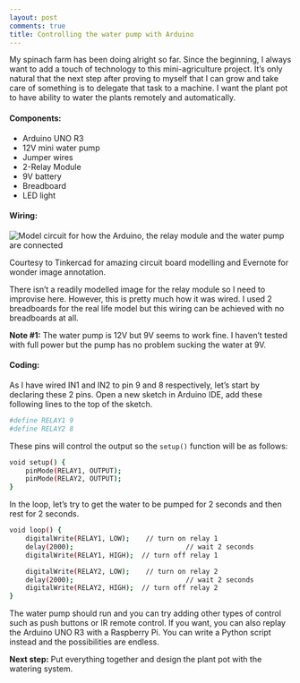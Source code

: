 ```yaml
---
layout: post
comments: true
title: Controlling the water pump with Arduino
---
```


My spinach farm has been doing alright so far. Since the beginning, I always want to add a touch of technology to this mini-agriculture project. It’s only natural that the next step after proving to myself that I can grow and take care of something is to delegate that task to a machine. I want the plant pot to have ability to water the plants remotely and automatically.

#### Components:
- Arduino UNO R3
- 12V mini water pump
- Jumper wires
- 2-Relay Module
- 9V battery
- Breadboard
- LED light

#### Wiring:

![Model circuit for how the Arduino, the relay module and the water pump are connected](https://i.imgur.com/YK0pB6R.png)

Courtesy to Tinkercad for amazing circuit board modelling and Evernote for wonder image annotation.

There isn’t a readily modelled image for the relay module so I need to improvise here. However, this is pretty much how it was wired. I used 2 breadboards for the real life model but this wiring can be achieved with no breadboards at all.

**Note #1:** The water pump is 12V but 9V seems to work fine. I haven’t tested with full power but the pump has no problem sucking the water at 9V.

#### Coding:

As I have wired IN1 and IN2 to pin 9 and 8 respectively, let’s start by declaring these 2 pins. Open a new sketch in Arduino IDE, add these following lines to the top of the sketch.

```bash
#define RELAY1 9
#define RELAY2 8
```

These pins will control the output so the `setup()` function will be as follows:

```bash
void setup() {
    pinMode(RELAY1, OUTPUT);
    pinMode(RELAY2, OUTPUT);
}
```

In the loop, let’s try to get the water to be pumped for 2 seconds and then rest for 2 seconds.

```bash
void loop() {
    digitalWrite(RELAY1, LOW);    // turn on relay 1
    delay(2000);                            // wait 2 seconds
    digitalWrite(RELAY1, HIGH);  // turn off relay 1

    digitalWrite(RELAY2, LOW);    // turn on relay 2
    delay(2000);                            // wait 2 seconds
    digitalWrite(RELAY2, HIGH);  // turn off relay 2
}
```

The water pump should run and you can try adding other types of control such as push buttons or IR remote control. If you want, you can also replay the Arduino UNO R3 with a Raspberry Pi. You can write a Python script instead and the possibilities are endless.

**Next step:** Put everything together and design the plant pot with the watering system.




